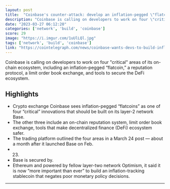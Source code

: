 ```yaml
---
layout: post
title:  "Coinbase's counter-attack: develop an inflation-pegged \"flatcoin\" to track the cost of living."
description: "Coinbase is calling on developers to work on four \"critical\" areas of its on-chain ecosystem, including an inflation-pegged “flatcoin,” a reputation protocol, a limit order book exchange, and tools to secure the DeFi ecosystem."
date: "2023-03-27 06:12:20"
categories: ['network', 'build', 'coinbase']
score: 29
image: "https://i.imgur.com/1uUlLQl.jpg"
tags: ['network', 'build', 'coinbase']
link: "https://cointelegraph.com/news/coinbase-wants-devs-to-build-inflation-pegged-flatcoins-on-its-new-base-network"
---
```


Coinbase is calling on developers to work on four \"critical\" areas of its on-chain ecosystem, including an inflation-pegged “flatcoin,” a reputation protocol, a limit order book exchange, and tools to secure the DeFi ecosystem.

## Highlights

- Crypto exchange Coinbase sees inflation-pegged “flatcoins” as one of four “critical” innovations that should be built on its layer-2 network Base.
- The other three include an on-chain reputation system, limit order book exchange, tools that make decentralized finance (DeFi) ecosystem safer.
- The trading platform outlined the four areas in a March 24 post — about a month after it launched Base on Feb.
- 23.
- Base is secured by.
- Ethereum and powered by fellow layer-two network Optimism, it said it is now “more important than ever” to build an inflation-tracking stablecoin that negates poor monetary policy decisions.

---
